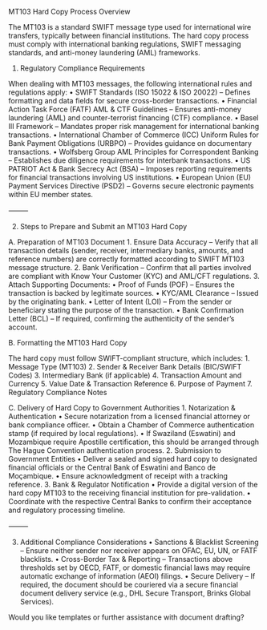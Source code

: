 MT103 Hard Copy Process Overview

The MT103 is a standard SWIFT message type used for international wire transfers, typically between financial institutions. The hard copy process must comply with international banking regulations, SWIFT messaging standards, and anti-money laundering (AML) frameworks.

1. Regulatory Compliance Requirements

When dealing with MT103 messages, the following international rules and regulations apply:
	•	SWIFT Standards (ISO 15022 & ISO 20022) – Defines formatting and data fields for secure cross-border transactions.
	•	Financial Action Task Force (FATF) AML & CTF Guidelines – Ensures anti-money laundering (AML) and counter-terrorist financing (CTF) compliance.
	•	Basel III Framework – Mandates proper risk management for international banking transactions.
	•	International Chamber of Commerce (ICC) Uniform Rules for Bank Payment Obligations (URBPO) – Provides guidance on documentary transactions.
	•	Wolfsberg Group AML Principles for Correspondent Banking – Establishes due diligence requirements for interbank transactions.
	•	US PATRIOT Act & Bank Secrecy Act (BSA) – Imposes reporting requirements for financial transactions involving US institutions.
	•	European Union (EU) Payment Services Directive (PSD2) – Governs secure electronic payments within EU member states.

⸻

2. Steps to Prepare and Submit an MT103 Hard Copy

A. Preparation of MT103 Document
	1.	Ensure Data Accuracy – Verify that all transaction details (sender, receiver, intermediary banks, amounts, and reference numbers) are correctly formatted according to SWIFT MT103 message structure.
	2.	Bank Verification – Confirm that all parties involved are compliant with Know Your Customer (KYC) and AML/CFT regulations.
	3.	Attach Supporting Documents:
	•	Proof of Funds (POF) – Ensures the transaction is backed by legitimate sources.
	•	KYC/AML Clearance – Issued by the originating bank.
	•	Letter of Intent (LOI) – From the sender or beneficiary stating the purpose of the transaction.
	•	Bank Confirmation Letter (BCL) – If required, confirming the authenticity of the sender’s account.

B. Formatting the MT103 Hard Copy

The hard copy must follow SWIFT-compliant structure, which includes:
	1.	Message Type (MT103)
	2.	Sender & Receiver Bank Details (BIC/SWIFT Codes)
	3.	Intermediary Bank (if applicable)
	4.	Transaction Amount and Currency
	5.	Value Date & Transaction Reference
	6.	Purpose of Payment
	7.	Regulatory Compliance Notes

C. Delivery of Hard Copy to Government Authorities
	1.	Notarization & Authentication
	•	Secure notarization from a licensed financial attorney or bank compliance officer.
	•	Obtain a Chamber of Commerce authentication stamp (if required by local regulations).
	•	If Swaziland (Eswatini) and Mozambique require Apostille certification, this should be arranged through The Hague Convention authentication process.
	2.	Submission to Government Entities
	•	Deliver a sealed and signed hard copy to designated financial officials or the Central Bank of Eswatini and Banco de Moçambique.
	•	Ensure acknowledgment of receipt with a tracking reference.
	3.	Bank & Regulator Notification
	•	Provide a digital version of the hard copy MT103 to the receiving financial institution for pre-validation.
	•	Coordinate with the respective Central Banks to confirm their acceptance and regulatory processing timeline.

⸻

3. Additional Compliance Considerations
	•	Sanctions & Blacklist Screening – Ensure neither sender nor receiver appears on OFAC, EU, UN, or FATF blacklists.
	•	Cross-Border Tax & Reporting – Transactions above thresholds set by OECD, FATF, or domestic financial laws may require automatic exchange of information (AEOI) filings.
	•	Secure Delivery – If required, the document should be couriered via a secure financial document delivery service (e.g., DHL Secure Transport, Brinks Global Services).

Would you like templates or further assistance with document drafting?